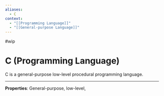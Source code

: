```yaml
---
aliases:
  - C
context:
  - "[[Programming Language]]"
  - "[[General-purpose Language]]"
---
```


#wip

# C (Programming Language)

C is a general-purpose low-level procedural programming language.

---

**Properties**: General-purpose, low-level, 
